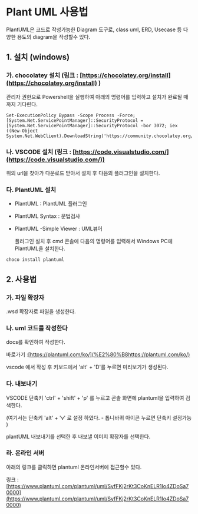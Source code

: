 # Plant UML 사용법

PlantUML은 코드로 작성가능한 Diagram 도구로, class uml, ERD, Usecase 등 다양한 용도의 diagram을 작성할수 있다.

## 1. 설치 (windows)

### 가. chocolatey 설치 (링크 : [https://chocolatey.org/install](https://chocolatey.org/install) )

관리자 권한으로 Powershell을 실행하여 아래의 명령어를 입력하고 설치가 완료될 때 까지 기다린다.

```Set-ExecutionPolicy
Set-ExecutionPolicy Bypass -Scope Process -Force; [System.Net.ServicePointManager]::SecurityProtocol = [System.Net.ServicePointManager]::SecurityProtocol -bor 3072; iex ((New-Object System.Net.WebClient).DownloadString('https://community.chocolatey.org/install.ps1'))
```

### 나. VSCODE 설치 (링크 : [https://code.visualstudio.com/](https://code.visualstudio.com/))

위의 url을 찾아가 다운로드 받아서 설치 후 다음의 플러그인을 설치한다.

### 다. PlantUML 설치

- PlantUML : PlantUML 플러그인
- PlantUML Syntax : 문법검사
- PlantUML -Simple Viewer : UML뷰어

  플러그인 설치 후 cmd 콘솔에 다음의 명령어를 입력해서 Windows PC에 PlantUML을 설치한다.

```cmd-admin
choco install plantuml
```

## 2. 사용법

### 가. 파일 확장자

.wsd 확장자로 파일을 생성한다.

### 나. uml 코드를 작성한다

docs를 확인하여 작성한다.

바로가기 :[https://plantuml.com/ko/](%E2%80%B8https://plantuml.com/ko/)

vscode 에서 작성 후 키보드에서 'alt' + 'D'를 누르면 미리보기가 생성된다.

### 다. 내보내기

VSCODE 단축키 'ctrl' + 'shift' + 'p' 를 누르고 콘솔 화면에 plantuml을 입력하여 검색한다.

(여기서는 단축키 'alt' + 'v' 로 설정 하였다. - 톱니바퀴 아이콘 누르면 단축키 설정가능 )

plantUML 내보내기를 선택한 후 내보낼 이미지 확장자를 선택한다.

### 라. 온라인 서버

아래의 링크를 클릭하면 plantuml 온라인서버에 접근할수 있다.

링크 : [https://www.plantuml.com/plantuml/uml/SyfFKj2rKt3CoKnELR1Io4ZDoSa70000](https://www.plantuml.com/plantuml/uml/SyfFKj2rKt3CoKnELR1Io4ZDoSa70000)
